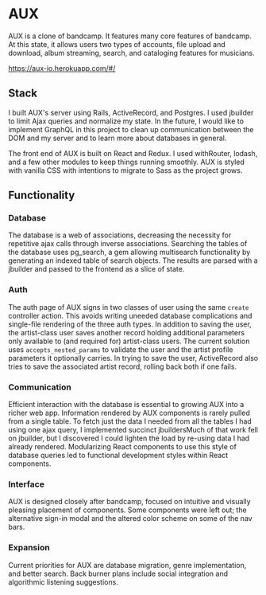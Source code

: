 # AUX

  AUX is a clone of bandcamp. It features many core features of bandcamp. At this state, it allows users two types of accounts, file upload and download, album streaming, search, and cataloging features for musicians. 

https://aux-io.herokuapp.com/#/

## Stack

  I built AUX's server using Rails, ActiveRecord, and Postgres. I used jbuilder to limit Ajax queries and normalize my state. In the future, I would like to implement GraphQL in this project to clean up communication between the DOM and my server and to learn more about databases in general. 
  
 The front end of AUX is built on React and Redux. I used withRouter, lodash, and a few other modules to keep things running smoothly. AUX is styled with vanilla CSS with intentions to migrate to Sass as the project grows. 
 
 ## Functionality
 
 
 ### Database
  
  The database is a web of associations, decreasing the necessity for repetitive ajax calls through inverse associations. Searching the tables of the database uses pg_search, a gem allowing multisearch functionality by generating an indexed table of search objects. The results are parsed with a jbuilder and passed to the frontend as a slice of state. 
 
 ### Auth
 
  The auth page of AUX signs in two classes of user using the same `create` controller action. This avoids writing uneeded database complications and single-file rendering of the three auth types. In addition to saving the user, the artist-class user saves another record holding additional parameters only available to (and required for) artist-class users. The current solution uses `accepts_nested_params` to validate the user and the artist profile parameters it optionally carries. In trying to save the user, ActiveRecord also tries to save the associated artist record, rolling back both if one fails. 
 
 ### Communication
 
  Efficient interaction with the database is essential to growing AUX into a richer web app. Information rendered by AUX components is rarely pulled from a single table. To fetch just the data I needed from all the tables I had using one ajax query, I implemented succinct jbuildersMuch of that work fell on jbuilder, but I discovered I could lighten the load by re-using data I had already rendered. Modularizing React components to use this style of database queries led to functional development styles within React components. 
  
### Interface

  AUX is designed closely after bandcamp, focused on intuitive and visually pleasing placement of components. Some components were left out; the alternative sign-in modal and the altered color scheme on some of the nav bars.
  
 ### Expansion
 
  Current priorities for AUX are database migration, genre implementation, and better search. Back burner plans include social integration and algorithmic listening suggestions.
